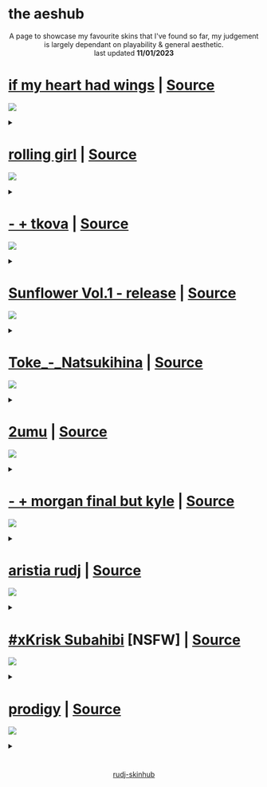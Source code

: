 # the aeshub
<p align="center">
  A page to showcase my favourite skins that I've found so far, my judgement is largely dependant on playability & general aesthetic.
  <br>
  last updated <b>11/01/2023</b>
</p>

# [if my heart had wings](https://femboye.s-ul.eu/vV6DYb9i) | [Source](https://github.com/ryancranie/skinhub/blob/tyfh/dark.md#if-my-heart-had-wings)
[![](https://user-images.githubusercontent.com/117044049/201505492-03a1a6d1-6991-44ae-a64c-0f70841966a1.png)](https://femboye.s-ul.eu/vV6DYb9i)
<details><summary></summary>This skin sounds great, it's super clean and the light blue is really easy and nice to read. I like the wings motif a lot, works super well.</details>

# [rolling girl](https://github.com/ryancranie/skinhub/raw/tyfh/player/mas/rolling%20girl.osk) | [Source](https://github.com/ryancranie/skinhub/blob/tyfh/player/mas.md#rolling-girl)
[![](https://i.imgur.com/ffAv5Ob.png)](https://github.com/ryancranie/skinhub/raw/tyfh/player/mas/rolling%20girl.osk)
<details><summary></summary>This skin is super clean, it has element's similar to karcher skin, but without instafade. The colours work super well and it's great to play with. The audio is great too</details>

# [- + tkova](https://github.com/ryancranie/skinhub/raw/tyfh/player/charlotte/-%20%2B%20tkova.osk) | [Source](https://github.com/ryancranie/skinhub/blob/tyfh/player/charlotte.md#---tkova)
[![](https://camo.githubusercontent.com/c252087e8d146266e489240f0ec8c120bd36b52342e5089858242a8facb1f224/68747470733a2f2f6f73752e7070792e73682f73732f31383230373630342f35363135)](https://github.com/ryancranie/skinhub/raw/tyfh/player/charlotte/-%20%2B%20tkova.osk)
<details><summary></summary>The cleanest tkova like skin i've ever played with, I prefer this skin over rafis on certain DT maps, which says a lot.</details>

# [Sunflower Vol.1 - release](https://github.com/ryancranie/skinhub/raw/tyfh/player/charlotte/Sunflower%20Vol.1%20-%20release.osk) | [Source](https://osu.ppy.sh/users/1629553)
[![](https://camo.githubusercontent.com/0ccb6090a8b02acfe91338eb69b2d941f62802b1b07aa1cdb1e9dfb82e619636/68747470733a2f2f6f73752e7070792e73682f73732f31383230373635302f62303731)](https://github.com/ryancranie/skinhub/raw/tyfh/player/charlotte/Sunflower%20Vol.1%20-%20release.osk)
<details><summary></summary>User rHO made this skin, Sunflower has a perfect balance of older skin elements whilst retaining modern playability. For me, it's great on HD.</details>

# [Toke_-_Natsukihina](https://github.com/ryancranie/skinhub/raw/tyfh/player/toke/Toke_-_Natsukihina.osk) | [Source](https://github.com/ryancranie/skinhub/blob/tyfh/player/toke.md#toke_-_natsukihina)
[![](https://osu.ppy.sh/ss/18328072/d8fe)](https://github.com/ryancranie/skinhub/raw/tyfh/player/toke/Toke_-_Natsukihina.osk)
<details><summary></summary>Toke skin is simply a must for the aeshub, these skin elements have been used and edited in many edits by many players. This version is super clean and plays super well.</details>

# [2umu](https://github.com/ryancranie/skinhub/raw/tyfh/player/reused/2umu.osk) | [Source](https://github.com/ryancranie/skinhub/blob/tyfh/player/reused.md#2umu)
[![](https://osu.ppy.sh/ss/18330662/eb2d)](https://github.com/ryancranie/skinhub/raw/tyfh/player/reused/2umu.osk)
<details><summary></summary>This Reused skin has a really cool feel as you're using it, my favourite part is the combo colour it's just the perfect shade.</details>

# [- + morgan final but kyle](https://www.dropbox.com/s/kq8a7mr72jzu4o4/-%20%2B%20morgan%20final%20but%20kyle.osk?dl=0) | [Source](https://github.com/Mizaruuu/osu-RyuK-s-super-cool-skins/blob/master/Skins.md#---morgan-final-but-kyle)
[![](https://camo.githubusercontent.com/9e22892f46d89f158c360b81773fcce0f481a523a3a6ef972e35117b0817bef5/68747470733a2f2f6f73752e7070792e73682f73732f3133313734393334)](https://www.dropbox.com/s/kq8a7mr72jzu4o4/-%20%2B%20morgan%20final%20but%20kyle.osk?dl=0)
<details><summary></summary>I have to include a morgan skin, and this is the one that worked for me. It may be an edit but that doesn't matter, it's my favourite.</details>

# [aristia rudj](https://github.com/ryancranie/skinhub/raw/tyfh/player/rudj/aristia%20rudj.osk) | [Source](https://github.com/ryancranie/skinhub/blob/tyfh/player/rudj.md#aristia-rudj)
[![](https://camo.githubusercontent.com/0e27a98fa5409b107550d71b8e78442227ff5ad91a27e27c42d694d15e58802a/68747470733a2f2f6f73752e7070792e73682f73732f31383130303538382f64326364)](https://github.com/ryancranie/skinhub/raw/tyfh/player/rudj/aristia%20rudj.osk)
<details><summary></summary>I'm still proud of this skin, it's the best skin I've made so far, after ristel asked me for it on stream I was super happy. Plays so well.</details>

# [#xKrisk Subahibi](https://github.com/ryancranie/skinhub/raw/tyfh/player/xkristiyan/-%20%23xKrisk%20Subahibi.osk) [NSFW] | [Source](https://github.com/ryancranie/skinhub/blob/tyfh/player/xkristiyan.md#xkrisk-subahibi)
[![](https://camo.githubusercontent.com/f8a9553258dda880152a25285f7fb4556625fdd8e277196bcdbf6b133ef868de/68747470733a2f2f692e696d6775722e636f6d2f537a626d6d45312e6a706567)](https://github.com/ryancranie/skinhub/raw/tyfh/player/xkristiyan/-%20%23xKrisk%20Subahibi.osk)
<details><summary></summary>Despite the gameplay in this skin is basically B&W rafis, the GUI and Subahibi theme makes this skin super cool, Lifeline popularised it after using it on stream.</details>

# [prodigy](https://ryh.s-ul.eu/CwyJqZCM) | [Source](https://github.com/1ryh/ryh-osu-skins#prodigy)
[![](https://camo.githubusercontent.com/92cc581666e53343c751008be75f01e1c6ece04670f3e9c203c480fd4e075659/68747470733a2f2f6f73752e7070792e73682f73732f31373931333938352f32343733)](https://ryh.s-ul.eu/CwyJqZCM)
<details><summary></summary>This skin suprised me, it's jusyt super clean and playable. Has a unique flair to it despite using seemingly basic elements.</details>

#

<p align="center">
<a href="README.md">rudj-skinhub</a>
</p>


